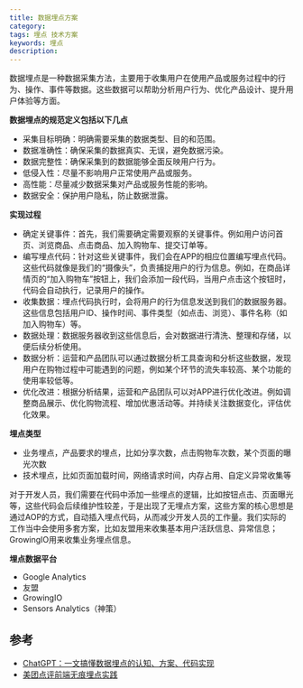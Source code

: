 ```yaml
---
title: 数据埋点方案
category: 
tags: 埋点 技术方案
keywords: 埋点
description:
---
```



数据埋点是一种数据采集方法，主要用于收集用户在使用产品或服务过程中的行为、操作、事件等数据。这些数据可以帮助分析用户行为、优化产品设计、提升用户体验等方面。

**数据埋点的规范定义包括以下几点**

- 采集目标明确：明确需要采集的数据类型、目的和范围。
- 数据准确性：确保采集的数据真实、无误，避免数据污染。
- 数据完整性：确保采集到的数据能够全面反映用户行为。
- 低侵入性：尽量不影响用户正常使用产品或服务。
- 高性能：尽量减少数据采集对产品或服务性能的影响。
- 数据安全：保护用户隐私，防止数据泄露。

**实现过程**

- 确定关键事件：首先，我们需要确定需要观察的关键事件。例如用户访问首页、浏览商品、点击商品、加入购物车、提交订单等。
- 编写埋点代码：针对这些关键事件，我们会在APP的相应位置编写埋点代码。这些代码就像是我们的“摄像头”，负责捕捉用户的行为信息。例如，在商品详情页的“加入购物车”按钮上，我们会添加一段代码，当用户点击这个按钮时，代码会自动执行，记录用户的操作。
- 收集数据：埋点代码执行时，会将用户的行为信息发送到我们的数据服务器。这些信息包括用户ID、操作时间、事件类型（如点击、浏览）、事件名称（如加入购物车）等。
- 数据处理：数据服务器收到这些信息后，会对数据进行清洗、整理和存储，以便后续分析使用。
- 数据分析：运营和产品团队可以通过数据分析工具查询和分析这些数据，发现用户在购物过程中可能遇到的问题，例如某个环节的流失率较高、某个功能的使用率较低等。
- 优化改进：根据分析结果，运营和产品团队可以对APP进行优化改进。例如调整商品展示、优化购物流程、增加优惠活动等。并持续关注数据变化，评估优化效果。


**埋点类型**

- 业务埋点，产品要求的埋点，比如分享次数，点击购物车次数，某个页面的曝光次数
- 技术埋点，比如页面加载时间，网络请求时间，内存占用、自定义异常收集等

对于开发人员，我们需要在代码中添加一些埋点的逻辑，比如按钮点击、页面曝光等，这些代码会后续维护性较差，于是出现了无埋点方案，这些方案的核心思想是通过AOP的方式，自动插入埋点代码，从而减少开发人员的工作量。我们实际的工作当中会使用多套方案，比如友盟用来收集基本用户活跃信息、异常信息；GrowingIO用来收集业务埋点信息。


**埋点数据平台**

- Google Analytics
- 友盟
- GrowingIO
- Sensors Analytics（神策）

## 参考

- [ChatGPT：一文搞懂数据埋点的认知、方案、代码实现](https://www.woshipm.com/ai/5833617.html)
- [美团点评前端无痕埋点实践](https://tech.meituan.com/2017/03/02/mt-mobile-analytics-practice.html)